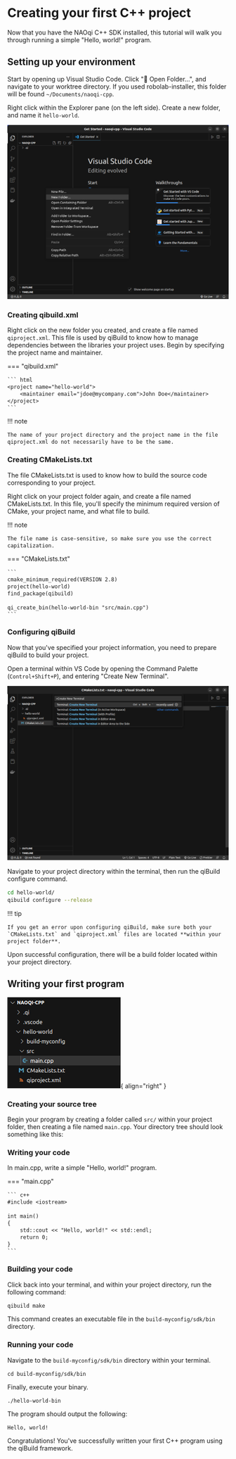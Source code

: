 # Creating your first C++ project

Now that you have the NAOqi C++ SDK installed, this tutorial will walk you through running a simple "Hello, world!" program.

## Setting up your environment

Start by opening up Visual Studio Code. Click ":open_file_folder: Open Folder...", and navigate to your worktree directory. If you used robolab-installer, this folder will be found `~/Documents/naoqi-cpp`.

Right click within the Explorer pane (on the left side). Create a new folder, and name it `hello-world`.

![Create new folder](../assets/cpp-create-new-folder.png)

### Creating qibuild.xml

Right click on the new folder you created, and create a file named `qiproject.xml`. This file is used by qiBuild to know how to manage dependencies between the libraries your project uses. Begin by specifying the project name and maintainer. 

=== "qibuild.xml"

    ``` html
    <project name="hello-world">
        <maintainer email="jdoe@mycompany.com">John Doe</maintainer>
    </project>
    ```

!!! note

    The name of your project directory and the project name in the file qiproject.xml do not necessarily have to be the same.

### Creating CMakeLists.txt

The file CMakeLists.txt is used to know how to build the source code corresponding to your project.

Right click on your project folder again, and create a file named CMakeLists.txt. In this file, you'll specify the minimum required version of CMake, your project name, and what file to build.

!!! note

    The file name is case-sensitive, so make sure you use the correct capitalization.

=== "CMakeLists.txt"

    ```
    cmake_minimum_required(VERSION 2.8)
    project(hello-world)
    find_package(qibuild)

    qi_create_bin(hello-world-bin "src/main.cpp")
    ```

### Configuring qiBuild

Now that you've specified your project information, you need to prepare qiBuild to build your project.

Open a terminal within VS Code by opening the Command Palette (`Control+Shift+P`), and entering "Create New Terminal".

![Create New Terminal](../assets/cpp-open-term.png)

Navigate to your project directory within the terminal, then run the qiBuild configure command.

``` bash
cd hello-world/
qibuild configure --release
```

!!! tip

    If you get an error upon configuring qiBuild, make sure both your `CMakeLists.txt` and `qiproject.xml` files are located **within your project folder**.

Upon successful configuration, there will be a build folder located within your project directory. 

## Writing your first program

![Directory Tree](../assets/cpp-directory.png){ align="right" }

### Creating your source tree

Begin your program by creating a folder called `src/` within your project folder, then creating a file named `main.cpp`. Your directory tree should look something like this:

### Writing your code

In main.cpp, write a simple "Hello, world!" program.

=== "main.cpp"

    ``` c++
    #include <iostream>

    int main()
    {
        std::cout << "Hello, world!" << std::endl;
        return 0;
    }
    ```

### Building your code

Click back into your terminal, and within your project directory, run the following command:

``` bash
qibuild make
```

This command creates an executable file in the `build-myconfig/sdk/bin` directory.

### Running your code

Navigate to the `build-myconfig/sdk/bin` directory within your terminal.

```
cd build-myconfig/sdk/bin
```

Finally, execute your binary.

```
./hello-world-bin
```

The program should output the following:

```
Hello, world!
```

Congratulations! You've successfully written your first C++ program using the qiBuild framework.